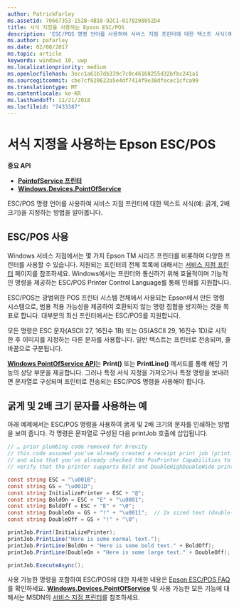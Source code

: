 ```yaml
---
author: PatrickFarley
ms.assetid: 70667353-152B-4B18-92C1-0178298052D4
title: 서식 지정을 사용하는 Epson ESC/POS
description: 'ESC/POS 명령 언어를 사용하여 서비스 지점 프린터에 대한 텍스트 서식(예: 굵게, 2배 크기)을 지정하는 방법을 알아봅니다.'
ms.author: pafarley
ms.date: 02/08/2017
ms.topic: article
keywords: windows 10, uwp
ms.localizationpriority: medium
ms.openlocfilehash: 3ecc1a61b7db339c7c0c46168255d32bfbc241a1
ms.sourcegitcommit: cbe7cf620622a5e4df7414f9e38dfecec1cfca99
ms.translationtype: MT
ms.contentlocale: ko-KR
ms.lasthandoff: 11/21/2018
ms.locfileid: "7433387"
---
```

# <a name="epson-escpos-with-formatting"></a>서식 지정을 사용하는 Epson ESC/POS


**중요 API**

-   [**PointofService 프린터**](https://msdn.microsoft.com/library/windows/apps/Mt426652)
-   [**Windows.Devices.PointOfService**](https://msdn.microsoft.com/library/windows/apps/Dn298071)

ESC/POS 명령 언어를 사용하여 서비스 지점 프린터에 대한 텍스트 서식(예: 굵게, 2배 크기)을 지정하는 방법을 알아봅니다.

## <a name="escpos-usage"></a>ESC/POS 사용

Windows 서비스 지점에서는 몇 가지 Epson TM 시리즈 프린터를 비롯하여 다양한 프린터를 사용할 수 있습니다. 지원되는 프린터의 전체 목록에 대해서는 [서비스 지점 프린터](https://msdn.microsoft.com/library/windows/apps/Mt426652) 페이지를 참조하세요. Windows에서는 프린터와 통신하기 위해 효율적이며 기능적인 명령을 제공하는 ESC/POS Printer Control Language를 통해 인쇄를 지원합니다.

ESC/POS는 광범위한 POS 프린터 시스템 전체에서 사용되는 Epson에서 만든 명령 시스템으로, 범용 적용 가능성을 제공하여 호환되지 않는 명령 집합을 방지하는 것을 목표로 합니다. 대부분의 최신 프린터에서는 ESC/POS를 지원합니다.

모든 명령은 ESC 문자(ASCII 27, 16진수 1B) 또는 GS(ASCII 29, 16진수 1D)로 시작한 후 이미지를 지정하는 다른 문자를 사용합니다. 일반 텍스트는 프린터로 전송되며, 줄 바꿈으로 구분됩니다.

[**Windows PointOfService API**](https://msdn.microsoft.com/library/windows/apps/Dn298071)는 **Print()** 또는 **PrintLine()** 메서드를 통해 해당 기능의 상당 부분을 제공합니다. 그러나 특정 서식 지정을 가져오거나 특정 명령을 보내려면 문자열로 구성되며 프린터로 전송되는 ESC/POS 명령을 사용해야 합니다.

## <a name="example-using-bold-and-double-size-characters"></a>굵게 및 2배 크기 문자를 사용하는 예

아래 예제에서는 ESC/POS 명령을 사용하여 굵게 및 2배 크기의 문자를 인쇄하는 방법을 보여 줍니다. 각 명령은 문자열로 구성된 다음 printJob 호출에 삽입됩니다.

```csharp
// … prior plumbing code removed for brevity
// this code assumed you've already created a receipt print job (printJob)
// and also that you've already checked the PosPrinter Capabilities to
// verify that the printer supports Bold and DoubleHighDoubleWide print modes

const string ESC = "\u001B";
const string GS = "\u001D";
const string InitializePrinter = ESC + "@";
const string BoldOn = ESC + "E" + "\u0001";
const string BoldOff = ESC + "E" + "\0";
const string DoubleOn = GS + "!" + "\u0011";  // 2x sized text (double-high + double-wide)
const string DoubleOff = GS + "!" + "\0";

printJob.Print(InitializePrinter);
printJob.PrintLine("Here is some normal text.");
printJob.PrintLine(BoldOn + "Here is some bold text." + BoldOff);
printJob.PrintLine(DoubleOn + "Here is some large text." + DoubleOff);

printJob.ExecuteAsync();
```

사용 가능한 명령을 포함하여 ESC/POS에 대한 자세한 내용은 [Epson ESC/POS FAQ](http://content.epson.de/fileadmin/content/files/RSD/downloads/escpos.pdf)를 확인하세요. [**Windows.Devices.PointOfService**](https://msdn.microsoft.com/library/windows/apps/Dn298071) 및 사용 가능한 모든 기능에 대해서는 MSDN의 [서비스 지점 프린터](https://msdn.microsoft.com/library/windows/apps/Mt426652)를 참조하세요.
